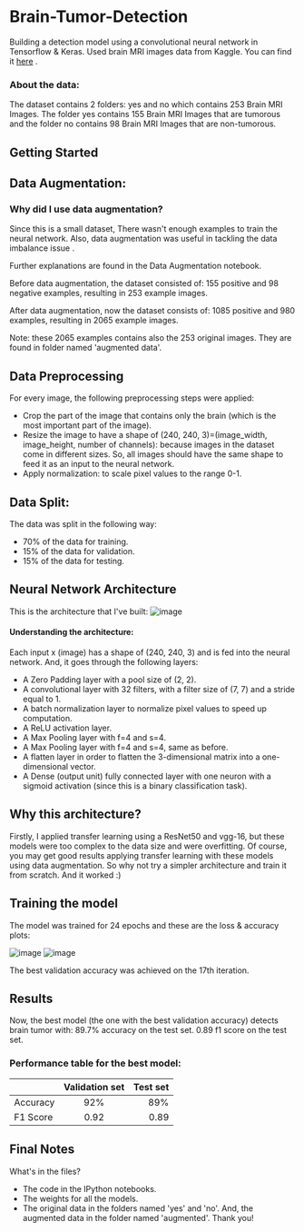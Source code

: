 # Brain-Tumor-Detection
Building a detection model using a convolutional neural network in Tensorflow & Keras.
Used  brain MRI images data from Kaggle. You can find it [here](https://www.kaggle.com/navoneel/brain-mri-images-for-brain-tumor-detection) .

### About the data:
The dataset contains 2 folders: yes and no which contains 253 Brain MRI Images. The folder yes contains 155 Brain MRI Images that are tumorous and the folder no contains 98 Brain MRI Images that are non-tumorous.

## Getting Started
## Data Augmentation:
### Why did I use data augmentation?
Since this is a small dataset, There wasn't enough examples to train the neural network. Also, data augmentation was useful in tackling the data imbalance issue .

Further explanations are found in the Data Augmentation notebook.

Before data augmentation, the dataset consisted of:
155 positive and 98 negative examples, resulting in 253 example images.

After data augmentation, now the dataset consists of:
1085 positive and 980 examples, resulting in 2065 example images.

Note: these 2065 examples contains also the 253 original images. They are found in folder named 'augmented data'.

## Data Preprocessing
For every image, the following preprocessing steps were applied:

* Crop the part of the image that contains only the brain (which is the most important part of the image).
* Resize the image to have a shape of (240, 240, 3)=(image_width, image_height, number of channels): because images in the dataset come in different sizes. So, all images should have the same shape to feed it as an input to the neural network.
* Apply normalization: to scale pixel values to the range 0-1.

## Data Split:
The data was split in the following way:

* 70% of the data for training.
* 15% of the data for validation.
* 15% of the data for testing.

## Neural Network Architecture
This is the architecture that I've built:
![image](https://user-images.githubusercontent.com/84140559/120081212-1608a180-c0da-11eb-866f-bbfedb61b7b6.png)

#### Understanding the architecture:

Each input x (image) has a shape of (240, 240, 3) and is fed into the neural network. And, it goes through the following layers:

* A Zero Padding layer with a pool size of (2, 2).
* A convolutional layer with 32 filters, with a filter size of (7, 7) and a stride equal to 1.
* A batch normalization layer to normalize pixel values to speed up computation.
* A ReLU activation layer.
* A Max Pooling layer with f=4 and s=4.
* A Max Pooling layer with f=4 and s=4, same as before.
* A flatten layer in order to flatten the 3-dimensional matrix into a one-dimensional vector.
* A Dense (output unit) fully connected layer with one neuron with a sigmoid activation (since this is a binary classification task).

## Why this architecture?
Firstly, I applied transfer learning using a ResNet50 and vgg-16, but these models were too complex to the data size and were overfitting. Of course, you may get good results applying transfer learning with these models using data augmentation. 
So why not try a simpler architecture and train it from scratch. And it worked :)

## Training the model
The model was trained for 24 epochs and these are the loss & accuracy plots:

![image](https://user-images.githubusercontent.com/84140559/120081295-9e874200-c0da-11eb-90a0-7b1b11959919.png)
![image](https://user-images.githubusercontent.com/84140559/120081298-a47d2300-c0da-11eb-941a-90f5420310a1.png)

The best validation accuracy was achieved on the 17th iteration.

## Results

Now, the best model (the one with the best validation accuracy) detects brain tumor with:
89.7% accuracy on the test set.
0.89 f1 score on the test set.
### Performance table for the best model:
|               |Validation set |  Test set |
| ------------- |:-------------:| ---------:|
| Accuracy      | 92%           | 89%       |
| F1 Score      | 0.92          | 0.89      |

## Final Notes
What's in the files?

* The code in the IPython notebooks.
* The weights for all the models. 
* The original data in the folders named 'yes' and 'no'. And, the augmented data in the folder named 'augmented'.
Thank you!
